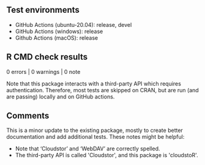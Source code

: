 ## Test environments

* GitHub Actions (ubuntu-20.04):  release, devel
* GitHub Actions (windows): release
* Github Actions (macOS): release

## R CMD check results

0 errors | 0 warnings | 0 note

Note that this package interacts with a third-party API which requires 
authentication. Therefore, most tests are skipped on CRAN, but are run (and 
are passing) locally and on GitHub actions.

## Comments

This is a minor update to the existing package, mostly to create better 
documentation and add additional tests. These notes might be helpful:

* Note that ‘Cloudstor’ and ‘WebDAV’ are correctly spelled.
* The third-party API is called 'Cloudstor', and this package is 'cloudstoR'.
